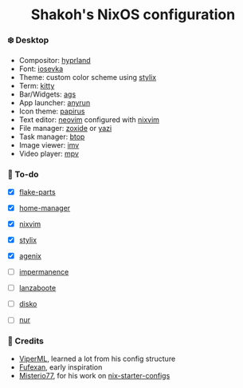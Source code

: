 <h1 align="center">Shakoh's NixOS configuration</h1>

### ❄️  Desktop
- Compositor: [hyprland](https://github.com/hyprwm/Hyprland)
- Font: [iosevka](https://github.com/be6invis/Iosevka)
- Theme: custom color scheme using [stylix](https://github.com/danth/stylix)
- Term: [kitty](https://github.com/kovidgoyal/kitty)
- Bar/Widgets: [ags](https://github.com/aylur/ags)
- App launcher: [anyrun](https://github.com/Kirottu/anyrun)
- Icon theme: [papirus](https://github.com/PapirusDevelopmentTeam/papirus-icon-theme)
- Text editor: [neovim](https://github.com/neovim/neovim) configured with [nixvim](https://github.com/nix-community/nixvim)
- File manager: [zoxide](https://github.com/ajeetdsouza/zoxide) or [yazi](https://github.com/sxyazi/yazi)
- Task manager: [btop](https://github.com/aristocratos/btop)
- Image viewer: [imv](https://sr.ht/~exec64/imv)
- Video player: [mpv](https://github.com/mpv-player/mpv)

### 🔨 To-do
- [x] [flake-parts](https://github.com/hercules-ci/flake-parts)
- [x] [home-manager](https://github.com/nix-community/home-manager)
- [x] [nixvim](https://github.com/nix-community/nixvim)
- [x] [stylix](https://github.com/danth/stylix)
- [x] [agenix](https://github.com/ryantm/agenix)
- [ ] [impermanence](https://github.com/nix-community/impermanence)
- [ ] [lanzaboote](https://github.com/nix-community/lanzaboote)
- [ ] [disko](https://github.com/nix-community/disko)
- [ ] [nur](https://github.com/nix-community/nur)


### 🙏 Credits
- [ViperML](https://github.com/viperML), learned a lot from his config structure
- [Fufexan](https://github.com/fufexan), early inspiration
- [Misterio77](https://github.com/misterio77), for his work on [nix-starter-configs](https://github.com/Misterio77/nix-starter-configs)
